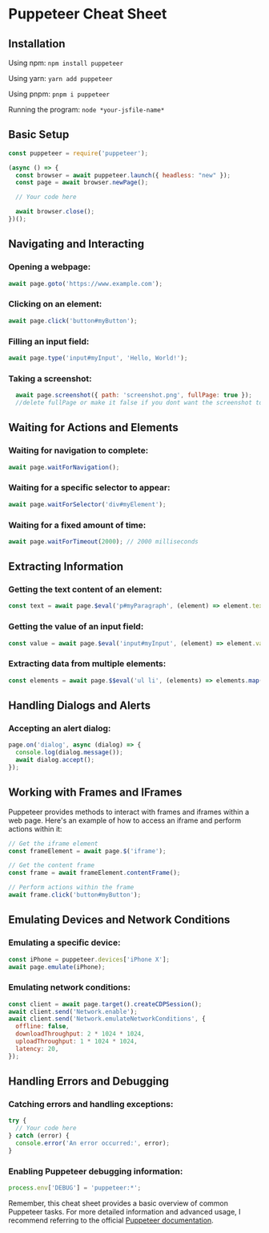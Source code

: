 # Puppeteer Cheat Sheet

## Installation

Using npm: `npm install puppeteer`

Using yarn: `yarn add puppeteer`

Using pnpm: `pnpm i puppeteer`

Running the program: `node *your-jsfile-name*`


## Basic Setup

```javascript
const puppeteer = require('puppeteer');

(async () => {
  const browser = await puppeteer.launch({ headless: "new" });
  const page = await browser.newPage();

  // Your code here

  await browser.close();
})();

```
## Navigating and Interacting

### Opening a webpage:

```javascript
await page.goto('https://www.example.com');

```

### Clicking on an element:

```javascript
await page.click('button#myButton');
```


### Filling an input field:

```javascript
await page.type('input#myInput', 'Hello, World!');
```


### Taking a screenshot:

```javascript
  await page.screenshot({ path: 'screenshot.png', fullPage: true });
  //delete fullPage or make it false if you dont want the screenshot to be full page
```

## Waiting for Actions and Elements

### Waiting for navigation to complete:

```javascript
await page.waitForNavigation();
```
### Waiting for a specific selector to appear:

```javascript
await page.waitForSelector('div#myElement');
```

### Waiting for a fixed amount of time:

```javascript
await page.waitForTimeout(2000); // 2000 milliseconds
```

## Extracting Information

### Getting the text content of an element:

```javascript
const text = await page.$eval('p#myParagraph', (element) => element.textContent);
```

### Getting the value of an input field:

```javascript
const value = await page.$eval('input#myInput', (element) => element.value);
```
### Extracting data from multiple elements:

```javascript
const elements = await page.$$eval('ul li', (elements) => elements.map((el) => el.textContent));
```
## Handling Dialogs and Alerts

### Accepting an alert dialog:

```javascript
page.on('dialog', async (dialog) => {
  console.log(dialog.message());
  await dialog.accept();
});

```
## Working with Frames and IFrames

Puppeteer provides methods to interact with frames and iframes within a web page. Here's an example of how to access an iframe and perform actions within it:

```javascript
// Get the iframe element
const frameElement = await page.$('iframe');

// Get the content frame
const frame = await frameElement.contentFrame();

// Perform actions within the frame
await frame.click('button#myButton');
```

## Emulating Devices and Network Conditions

### Emulating a specific device:

```javascript
const iPhone = puppeteer.devices['iPhone X'];
await page.emulate(iPhone);
```
### Emulating network conditions:

```javascript
const client = await page.target().createCDPSession();
await client.send('Network.enable');
await client.send('Network.emulateNetworkConditions', {
  offline: false,
  downloadThroughput: 2 * 1024 * 1024,
  uploadThroughput: 1 * 1024 * 1024,
  latency: 20,
});
```
## Handling Errors and Debugging

### Catching errors and handling exceptions:

```javascript
try {
  // Your code here
} catch (error) {
  console.error('An error occurred:', error);
}
```
### Enabling Puppeteer debugging information:

```javascript
process.env['DEBUG'] = 'puppeteer:*';
```

Remember, this cheat sheet provides a basic overview of common Puppeteer tasks. For more detailed information and advanced usage, I recommend referring to the official [Puppeteer documentation](https://pptr.dev/).


